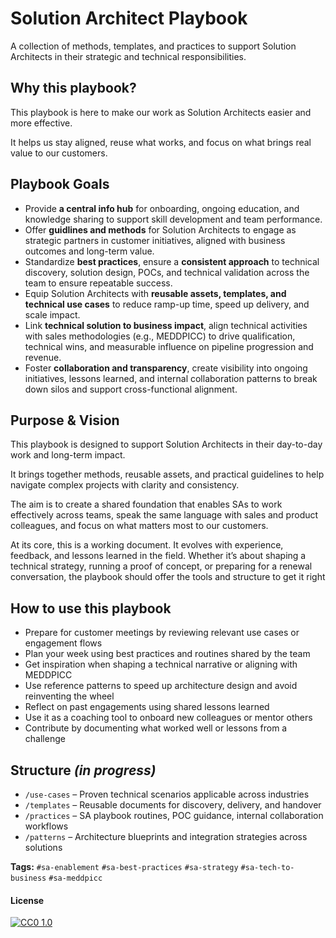 # Solution Architect Playbook
A collection of methods, templates, and practices to support Solution Architects in their strategic and technical responsibilities.

## Why this playbook?
This playbook is here to make our work as Solution Architects easier and more effective. 

It helps us stay aligned, reuse what works, and focus on what brings real value to our customers.

## Playbook Goals
- Provide **a central info hub** for onboarding, ongoing education, and knowledge sharing to support skill development and team performance.
- Offer **guidlines and methods** for Solution Architects to engage as strategic partners in customer initiatives, aligned with business outcomes and long-term value.
- Standardize **best practices**, ensure a **consistent approach** to technical discovery, solution design, POCs, and technical validation across the team to ensure repeatable success.
- Equip Solution Architects with **reusable assets, templates, and technical use cases** to reduce ramp-up time, speed up delivery, and scale impact.
- Link **technical solution to business impact**, align technical activities with sales methodologies (e.g., MEDDPICC) to drive qualification, technical wins, and measurable influence on pipeline progression and revenue.
- Foster **collaboration and transparency**, create visibility into ongoing initiatives, lessons learned, and internal collaboration patterns to break down silos and support cross-functional alignment.

## Purpose & Vision
This playbook is designed to support Solution Architects in their day-to-day work and long-term impact. 

It brings together methods, reusable assets, and practical guidelines to help navigate complex projects with clarity and consistency.

The aim is to create a shared foundation that enables SAs to work effectively across teams, speak the same language with sales and product colleagues, and focus on what matters most to our customers.

At its core, this is a working document. It evolves with experience, feedback, and lessons learned in the field. Whether it’s about shaping a technical strategy, running a proof of concept, or preparing for a renewal conversation, the playbook should offer the tools and structure to get it right

## How to use this playbook
- Prepare for customer meetings by reviewing relevant use cases or engagement flows
- Plan your week using best practices and routines shared by the team
- Get inspiration when shaping a technical narrative or aligning with MEDDPICC
- Use reference patterns to speed up architecture design and avoid reinventing the wheel
- Reflect on past engagements using shared lessons learned
- Use it as a coaching tool to onboard new colleagues or mentor others
- Contribute by documenting what worked well or lessons from a challenge
  
## Structure _(in progress)_
- `/use-cases` – Proven technical scenarios applicable across industries
- `/templates` – Reusable documents for discovery, delivery, and handover
- `/practices` – SA playbook routines, POC guidance, internal collaboration workflows
- `/patterns` – Architecture blueprints and integration strategies across  solutions
  
**Tags:** `#sa-enablement` `#sa-best-practices` `#sa-strategy` `#sa-tech-to-business` `#sa-meddpicc`


#### License
[![CC0 1.0][cc-zero-shield]][cc-zero]

[cc-zero]: http://creativecommons.org/publicdomain/zero/1.0/
[cc-zero-shield]: https://img.shields.io/badge/License-CC0%201.0-lightgrey.svg
